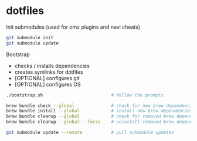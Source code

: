 # dotfiles

Init submodules (used for omz plugins and navi cheats)

```sh
git submodule init
git submodule update
```

Bootstrap

- checks / installs dependencies
- creates symlinks for dotfiles
- [OPTIONAL] configures git
- [OPTIONAL] configures OS

```sh
./bootstrap.sh                          # follow the prompts
```

```sh
brew bundle check --global              # check for new brew dependencies
brew bundle install --global            # install new brew dependencies
brew bundle cleanup --global            # check for removed brew dependencies
brew bundle cleanup --global --force    # uninstall removed brew dependencies

git submodule update --remote           # pull submodule updates
```
